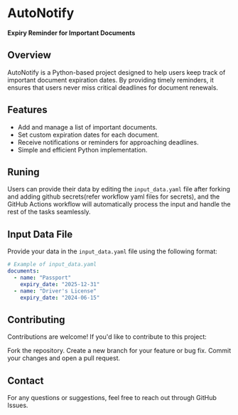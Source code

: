 # AutoNotify

**Expiry Reminder for Important Documents**

## Overview

AutoNotify is a Python-based project designed to help users keep track of important document expiration dates. By providing timely reminders, it ensures that users never miss critical deadlines for document renewals.

## Features

- Add and manage a list of important documents.
- Set custom expiration dates for each document.
- Receive notifications or reminders for approaching deadlines.
- Simple and efficient Python implementation.

## Runing

Users can provide their data by editing the `input_data.yaml` file after forking and adding github secrets(refer workflow yaml files for secrets), and the GitHub Actions workflow will automatically process the input and handle the rest of the tasks seamlessly.

## Input Data File

Provide your data in the `input_data.yaml` file using the following format:

```yaml
# Example of input_data.yaml
documents:
  - name: "Passport"
    expiry_date: "2025-12-31"
  - name: "Driver's License"
    expiry_date: "2024-06-15"
```

## Contributing

Contributions are welcome! If you'd like to contribute to this project:

Fork the repository.
Create a new branch for your feature or bug fix.
Commit your changes and open a pull request.

## Contact

For any questions or suggestions, feel free to reach out through GitHub Issues.

